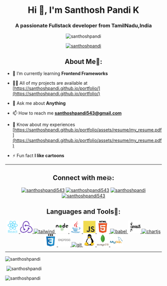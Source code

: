 
<h1 align="center">Hi 👋, I'm Santhosh Pandi K</h1>
<h3 align="center">A passionate Fullstack developer from TamilNadu,India</h3>

<p align="center"> <img src="https://komarev.com/ghpvc/?username=santhoshpandi&label=Profile%20views&color=0e75b6&style=flat" alt="santhoshpandi" /> </p>

<p align="center"> <a href="https://github.com/ryo-ma/github-profile-trophy"><img src="https://github-profile-trophy.vercel.app/?username=santhoshpandi" alt="santhoshpandi" /></a> </p>
<h2 align="center">About Me💖:</h2>

- 🌱 I’m currently learning **Frontend Frameworks**

- 👨‍💻 All of my projects are available at [https://santhoshpandi.github.io/portfolio/](https://santhoshpandi.github.io/portfolio/)

- 💬 Ask me about **Anything**

- 📫 How to reach me **santhoshpandi543@gmail.com**

- 📄 Know about my experiences [https://santhoshpandi.github.io/portfolio/assets/resume/my_resume.pdf](https://santhoshpandi.github.io/portfolio/assets/resume/my_resume.pdf)

- ⚡ Fun fact **I like cartoons**

<hr>

<h2 align="center">Connect with me💥:</h2>
<p align="center">
<a href="https://linkedin.com/in/santhoshpandi543" target="blank"><img align="center" src="https://raw.githubusercontent.com/rahuldkjain/github-profile-readme-generator/master/src/images/icons/Social/linked-in-alt.svg" alt="santhoshpandi543" height="30" width="40" /></a>
<a href="https://instagram.com/santhoshpandi543" target="blank"><img align="center" src="https://raw.githubusercontent.com/rahuldkjain/github-profile-readme-generator/master/src/images/icons/Social/instagram.svg" alt="santhoshpandi543" height="30" width="40" /></a>
<a href="https://www.leetcode.com/santhoshpandi" target="blank"><img align="center" src="https://raw.githubusercontent.com/rahuldkjain/github-profile-readme-generator/master/src/images/icons/Social/leet-code.svg" alt="santhoshpandi" height="30" width="40" /></a>
<a href="https://discord.gg/santhoshpandi543" target="blank"><img align="center" src="https://raw.githubusercontent.com/rahuldkjain/github-profile-readme-generator/master/src/images/icons/Social/discord.svg" alt="santhoshpandi543" height="30" width="40" /></a>
</p>
<h2 align="center">Languages and Tools🥇:</h2>
<p align="center"> <a href="https://reactjs.org/" target="_blank" rel="noreferrer"> <img src="https://raw.githubusercontent.com/devicons/devicon/master/icons/react/react-original-wordmark.svg" alt="react" width="40" height="40"/> </a> <a href="https://redux.js.org" target="_blank" rel="noreferrer"> <img src="https://raw.githubusercontent.com/devicons/devicon/master/icons/redux/redux-original.svg" alt="redux" width="40" height="40"/> </a> <a href="https://tailwindcss.com/" target="_blank" rel="noreferrer"> <img src="https://www.vectorlogo.zone/logos/tailwindcss/tailwindcss-icon.svg" alt="tailwind" width="40" height="40"/> </a>
  <a href="https://nodejs.org" target="_blank" rel="noreferrer"> <img src="https://raw.githubusercontent.com/devicons/devicon/master/icons/nodejs/nodejs-original-wordmark.svg" alt="nodejs" width="40" height="40"/> </a> 
   <a href="https://www.java.com" target="_blank" rel="noreferrer"> <img src="https://raw.githubusercontent.com/devicons/devicon/master/icons/java/java-original.svg" alt="java" width="40" height="40"/> </a> <a href="https://developer.mozilla.org/en-US/docs/Web/JavaScript" target="_blank" rel="noreferrer"> <img src="https://raw.githubusercontent.com/devicons/devicon/master/icons/javascript/javascript-original.svg" alt="javascript" width="40" height="40"/> </a>
  <a href="https://www.w3.org/html/" target="_blank" rel="noreferrer"> <img src="https://raw.githubusercontent.com/devicons/devicon/master/icons/html5/html5-original-wordmark.svg" alt="html5" width="40" height="40"/> </a>
  <a href="https://babeljs.io/" target="_blank" rel="noreferrer"> <img src="https://www.vectorlogo.zone/logos/babeljs/babeljs-icon.svg" alt="babel" width="40" height="40"/> </a> <a href="https://canvasjs.com" target="_blank" rel="noreferrer"> <img src="https://raw.githubusercontent.com/Hardik0307/Hardik0307/master/assets/canvasjs-charts.svg" alt="canvasjs" width="40" height="40"/> </a> <a href="https://www.chartjs.org" target="_blank" rel="noreferrer"> <img src="https://www.chartjs.org/media/logo-title.svg" alt="chartjs" width="40" height="40"/> </a> <a href="https://www.w3schools.com/css/" target="_blank" rel="noreferrer"> <img src="https://raw.githubusercontent.com/devicons/devicon/master/icons/css3/css3-original-wordmark.svg" alt="css3" width="40" height="40"/> </a> <a href="https://expressjs.com" target="_blank" rel="noreferrer"> <img src="https://raw.githubusercontent.com/devicons/devicon/master/icons/express/express-original-wordmark.svg" alt="express" width="40" height="40"/> </a> <a href="https://git-scm.com/" target="_blank" rel="noreferrer"> <img src="https://www.vectorlogo.zone/logos/git-scm/git-scm-icon.svg" alt="git" width="40" height="40"/> </a>  <a href="https://www.linux.org/" target="_blank" rel="noreferrer"> <img src="https://raw.githubusercontent.com/devicons/devicon/master/icons/linux/linux-original.svg" alt="linux" width="40" height="40"/> </a> <a href="https://www.mongodb.com/" target="_blank" rel="noreferrer"> <img src="https://raw.githubusercontent.com/devicons/devicon/master/icons/mongodb/mongodb-original-wordmark.svg" alt="mongodb" width="40" height="40"/> </a> <a href="https://www.mysql.com/" target="_blank" rel="noreferrer"> <img src="https://raw.githubusercontent.com/devicons/devicon/master/icons/mysql/mysql-original-wordmark.svg" alt="mysql" width="40" height="40"/> </a>  </p>
<hr>
<p><img src="https://github-readme-stats.vercel.app/api/top-langs?username=santhoshpandi&show_icons=true&locale=en&layout=compact" alt="santhoshpandi" /></p>

<p>&nbsp;<img src="https://github-readme-stats.vercel.app/api?username=santhoshpandi&show_icons=true&locale=en" alt="santhoshpandi" /></p>

<p><img src="https://github-readme-streak-stats.herokuapp.com/?user=santhoshpandi&" alt="santhoshpandi" /></p>
